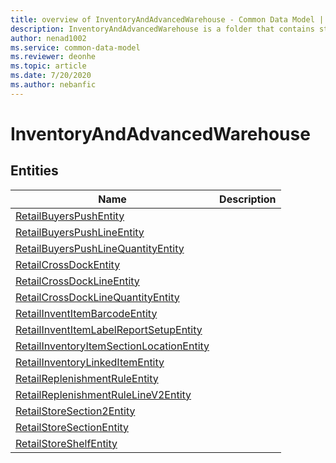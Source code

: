 ```yaml
---
title: overview of InventoryAndAdvancedWarehouse - Common Data Model | Microsoft Docs
description: InventoryAndAdvancedWarehouse is a folder that contains standard entities related to the Common Data Model.
author: nenad1002
ms.service: common-data-model
ms.reviewer: deonhe
ms.topic: article
ms.date: 7/20/2020
ms.author: nebanfic
---
```


# InventoryAndAdvancedWarehouse


## Entities

|Name|Description|
|---|---|
|[RetailBuyersPushEntity](RetailBuyersPushEntity.md)||
|[RetailBuyersPushLineEntity](RetailBuyersPushLineEntity.md)||
|[RetailBuyersPushLineQuantityEntity](RetailBuyersPushLineQuantityEntity.md)||
|[RetailCrossDockEntity](RetailCrossDockEntity.md)||
|[RetailCrossDockLineEntity](RetailCrossDockLineEntity.md)||
|[RetailCrossDockLineQuantityEntity](RetailCrossDockLineQuantityEntity.md)||
|[RetailInventItemBarcodeEntity](RetailInventItemBarcodeEntity.md)||
|[RetailInventItemLabelReportSetupEntity](RetailInventItemLabelReportSetupEntity.md)||
|[RetailInventoryItemSectionLocationEntity](RetailInventoryItemSectionLocationEntity.md)||
|[RetailInventoryLinkedItemEntity](RetailInventoryLinkedItemEntity.md)||
|[RetailReplenishmentRuleEntity](RetailReplenishmentRuleEntity.md)||
|[RetailReplenishmentRuleLineV2Entity](RetailReplenishmentRuleLineV2Entity.md)||
|[RetailStoreSection2Entity](RetailStoreSection2Entity.md)||
|[RetailStoreSectionEntity](RetailStoreSectionEntity.md)||
|[RetailStoreShelfEntity](RetailStoreShelfEntity.md)||
